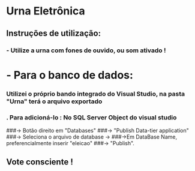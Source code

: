 

# Urna Eletrônica

## Instruções de utilização:

### - Utilize a urna com fones de ouvido, ou som ativado !

# - Para o banco de dados:
###  Utilizei o próprio bando integrado do Visual Studio, na pasta "Urna" terá o arquivo exportado
### . Para adicioná-lo : No SQL Server Object do visual studio 
###-> Botão direito em "Databases" 
###-> "Publish Data-tier application" 
###-> Seleciona o arquivo de database -> 
###->Em DataBase Name, preferencialmente inserir "eleicao"
###-> "Publish".

## Vote consciente !



